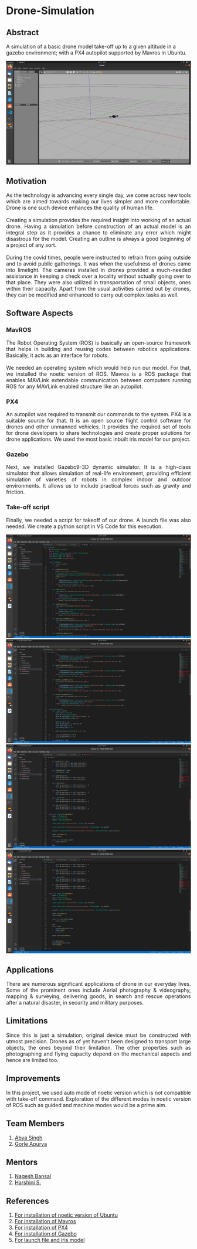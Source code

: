 # Drone-Simulation
## Abstract

A simulation of a basic drone model take-off up to a given altitude in a gazebo environment; with a PX4 autopilot supported by Mavros in Ubuntu.

![Final Product](https://github.com/abyasingh/Drone-Simulation/blob/main/Images%20and%20Videos/Simultion%20of%20drone.png)

## Motivation

<p align="justify">As the technology is advancing every single day, we come across new tools which are aimed towards making our lives simpler and more comfortable. Drone is one such device enhances the quality of human life.<br><br>Creating a simulation provides the required insight into working of an actual drone. Having a simulation before construction of an actual model is an integral step as it provides a chance to eliminate any error which might disastrous for the model. Creating an outline is always a good beginning of a project of any sort.<br><br>During the covid times, people were instructed to refrain from going outside and to avoid public gatherings. It was when the usefulness of drones came into limelight. The cameras installed in drones provided a much-needed assistance in keeping a check over a locality without actually going over to that place. They were also utilized in transportation of small objects, ones within their capacity. Apart from the usual activities carried out by drones, they can be modified and enhanced to carry out complex tasks as well.</p>

## Software Aspects

### MavROS

<p align="justify">The Robot Operating System (ROS) is basically an open-source framework that helps in building and reusing codes between robotics applications. Basically, it acts as an interface for robots.<br><br>We needed an operating system which would help run our model. For that, we installed the noetic version of ROS. Mavros is a ROS package that enables MAVLink extendable communication between computers running ROS for any MAVLink enabled structure like an autopilot.</p>

### PX4

<p align="justify">An autopilot was required to transmit our commands to the system. PX4 is a suitable source for that. It is an open source flight control software for drones and other unmanned vehicles. It provides the required set of tools for drone developers to share technologies and create proper solutions for drone applications. We used the most basic inbuilt iris model for our project.</p>

### Gazebo

<p align="justify">Next, we installed Gazebo9-3D dynamic simulator. It is a high-class simulator that allows simulation of real-life environment, providing efficient simulation of varieties of robots in complex indoor and outdoor environments. It allows us to include practical forces such as gravity and friction.</p>

### Take-off script

<p align="justify">Finally, we needed a script for takeoff of our drone. A launch file was also needed. We create a python script in VS Code for this execution.</p>

![Takeoff_P1](https://github.com/abyasingh/Drone-Simulation/blob/main/Images%20and%20Videos/Take-off%20Scrpit%20P1.png)
![Takeoff_P2](https://github.com/abyasingh/Drone-Simulation/blob/main/Images%20and%20Videos/Take-off%20Scrpit%20P2.png)
![Takeoff_P3](https://github.com/abyasingh/Drone-Simulation/blob/main/Images%20and%20Videos/Take-off%20Scrpit%20P3.png)
![Takeoff_P4](https://github.com/abyasingh/Drone-Simulation/blob/main/Images%20and%20Videos/Take-off%20Scrpit%20P4.png)


## Applications

<p align="justify">There are numerous significant applications of drone in our everyday lives. Some of the prominent ones include Aerial photography & videography, mapping & surveying, delivering goods, in search and rescue operations after a natural disaster, in security and military purposes.</p>

## Limitations

<p align="justify">Since this is just a simulation, original device must be constructed with utmost precision. Drones as of yet haven’t been designed to transport large objects, the ones beyond their limitation. The other properties such as photographing and flying capacity depend on the mechanical aspects and hence are limited too.</p>

## Improvements

<p align="justify">In this project, we used auto mode of noetic version which is not compatible with take-off command. Exploration of the different modes in noetic version of ROS such as guided and machine modes would be a prime aim. </p>

## Team Members

1. [Abya Singh](https://github.com/abyasingh)
2. [Gorle Apurva](https://github.com/apurvaa_2507)

## Mentors

1. [Nagesh Bansal](https://github.com/Nageshbansal)
2. [Harshini S.](https://github.com/Harshini-festus)

## References

1. [For installation of noetic version of Ubuntu](http://wiki.ros.org/noetic/Installation/Ubuntu)
2. [For installation of Mavros](https://github.com/immersive-command-system/drone-mavros)
3. [For installation of PX4](https://github.com/PX4/PX4-SITL_gazebo>)
4. [For installation of Gazebo](https://dev.px4.io/v1.10_noredirect/en/simulation/gazebo.html)
5. [For launch file and iris model](https://docs.google.com/document/d/1re3MQy0Hwsjt1Ko96EiTB5wvbq_4QYZSZKgVmZGWsmg/edit)